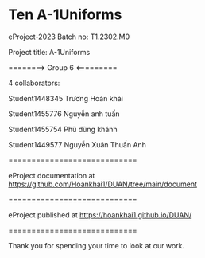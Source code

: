 Ten  A-1Uniforms
============================

eProject-2023 Batch no: T1.2302.M0

Project title: A-1Uniforms

========> Group 6 <=========

4 collaborators:

Student1448345  Trương Hoàn khải

Student1455776  Nguyễn anh tuấn

Student1455754  Phù dũng khánh

Student1449577 Nguyễn Xuân Thuấn Anh

============================

eProject documentation at https://github.com/Hoankhai1/DUAN/tree/main/document

============================

eProject published at https://hoankhai1.github.io/DUAN/

============================

Thank you for spending your time to look at our work.
